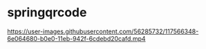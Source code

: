 # springqrcode

https://user-images.githubusercontent.com/56285732/117566348-6e064680-b0e0-11eb-942f-6cdebd20cafd.mp4
